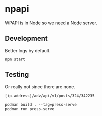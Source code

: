 # npapi
WPAPI is in Node so we need a Node server.

## Development
Better logs by default.

`npm start`

## Testing
Or really not since there are none.

```
[ip-address]/adv/api/v1/posts/324/342235
```


```
podman build . --tag=press-serve
podman run press-serve
```

